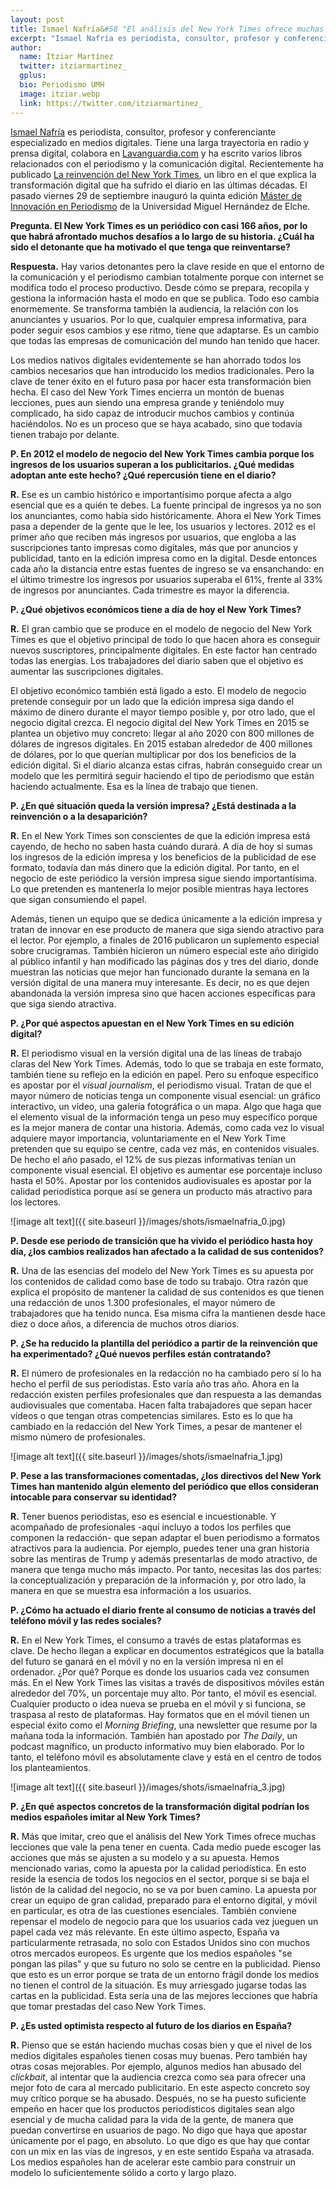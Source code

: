 ```yaml
---
layout: post
title: Ismael Nafría&#58 "El análisis del New York Times ofrece muchas lecciones que los medios españoles pueden tener en cuenta"
excerpt: "Ismael Nafría es periodista, consultor, profesor y conferenciante especializado en medios digitales. Tiene una larga trayectoria en radio y prensa digital, colabora en Lavanguardia.com y ha escrito varios libros relacionados con el periodismo y la comunicación digital. Recientemente ha publicado La reinvención del New York Times, un libro en el que explica la transformación digital que ha sufrido el diario en las últimas décadas. El pasado viernes 29 de septiembre inauguró la quinta edición Máster de Innovación en Periodismo de la Universidad Miguel Hernández de Elche."
author:
  name: Itziar Martínez
  twitter: itziarmartinez_
  gplus:  
  bio: Periodismo UMH
  image: itziar.webp
  link: https://twitter.com/itziarmartinez_
---
```

[Ismael Nafría](http://www.ismaelnafria.com/) es periodista, consultor, profesor y conferenciante especializado en medios digitales. Tiene una larga trayectoria en radio y prensa digital, colabora en [Lavanguardia.com](http://www.lavanguardia.com/) y ha escrito varios libros relacionados con el periodismo y la comunicación digital. Recientemente ha publicado [La reinvención del New York Times](http://www.ismaelnafria.com/nytimes/), un libro en el que explica la transformación digital que ha sufrido el diario en las últimas décadas. El pasado viernes 29 de septiembre inauguró la quinta edición [Máster de Innovación en Periodismo](http://mip.umh.es/) de la Universidad Miguel Hernández de Elche. 

**Pregunta. El New York Times es un periódico con casi 166 años, por lo que habrá afrontado muchos desafíos a lo largo de su historia. ¿Cuál ha sido el detonante que ha motivado el que tenga que reinventarse?**

**Respuesta.** Hay varios detonantes pero la clave reside en que el entorno de la comunicación y el periodismo cambian totalmente porque con internet se modifica todo el proceso productivo. Desde cómo se prepara, recopila y gestiona la información hasta el modo en que se publica. Todo eso cambia enormemente. Se transforma también la audiencia, la relación con los anunciantes y usuarios. Por lo que, cualquier empresa informativa, para poder seguir esos cambios y ese ritmo, tiene que adaptarse. Es un cambio que todas las empresas de comunicación del mundo han tenido que hacer.

Los medios nativos digitales evidentemente se han ahorrado todos los cambios necesarios que han introducido los medios tradicionales. Pero la clave de tener éxito en el futuro pasa por hacer esta transformación bien hecha. El caso del New York Times encierra un montón de buenas lecciones, pues aun siendo una empresa grande y teniéndolo muy complicado, ha sido capaz de introducir muchos cambios y continúa haciéndolos. No es un proceso que se haya acabado, sino que todavía tienen trabajo por delante.

**P. En 2012 el modelo de negocio del New York Times cambia porque los ingresos de los usuarios superan a los publicitarios. ¿Qué medidas adoptan ante este hecho? ¿Qué repercusión tiene en el diario?**

**R.** Ese es un cambio histórico e importantísimo porque afecta a algo esencial que es a quién te debes. La fuente principal de ingresos ya no son los anunciantes, como había sido históricamente. Ahora el New York Times pasa a depender de la gente que le lee, los usuarios y lectores. 2012 es el primer año que reciben más ingresos por usuarios, que engloba a las suscripciones tanto impresas como digitales, más que por anuncios y publicidad, tanto en la edición impresa como en la digital. Desde entonces cada año la distancia entre estas fuentes de ingreso se va ensanchando: en el último trimestre los ingresos por usuarios superaba el 61%, frente al 33% de ingresos por anunciantes. Cada trimestre es mayor la diferencia.

**P. ¿Qué objetivos económicos tiene a día de hoy el New York Times?**

**R.** El gran cambio que se produce en el modelo de negocio del New York Times es que el objetivo principal de todo lo que hacen ahora es conseguir nuevos suscriptores, principalmente digitales. En este factor han centrado todas las energías. Los trabajadores del diario saben que el objetivo es aumentar las suscripciones digitales. 

El objetivo económico también está ligado a esto. El modelo de negocio pretende conseguir por un lado que la edición impresa siga dando el máximo de dinero durante el mayor tiempo posible y, por otro lado, que el negocio digital crezca. El negocio digital del New York Times en 2015 se plantea un objetivo muy concreto: llegar al año 2020 con 800 millones de dólares de ingresos digitales. En 2015 estaban alrededor de 400 millones de dólares, por lo que querían multiplicar por dos los beneficios de la edición digital. Si el diario alcanza estas cifras, habrán conseguido crear un modelo que les permitirá seguir haciendo el tipo de periodismo que están haciendo actualmente. Esa es la línea de trabajo que tienen. 

**P. ¿En qué situación queda la versión impresa? ¿Está destinada a la reinvención o a la desaparición?**

**R.** En el New York Times son conscientes de que la edición impresa está cayendo, de hecho no saben hasta cuándo durará. A día de hoy si sumas los ingresos de la edición impresa y los beneficios de la publicidad de ese formato, todavía dan más dinero que la edición digital. Por tanto, en el negocio de este periódico la versión impresa sigue siendo importantísima. Lo que pretenden es mantenerla lo mejor posible mientras haya lectores que sigan consumiendo el papel. 

Además, tienen un equipo que se dedica únicamente a la edición impresa y tratan de innovar en ese producto de manera que siga siendo atractivo para el lector. Por ejemplo, a finales de 2016 publicaron un suplemento  especial sobre crucigramas. También hicieron un número especial este año dirigido al público infantil y han modificado las páginas dos y tres del diario, donde muestran las noticias que mejor han funcionado durante la semana en la versión digital de una manera muy interesante. Es decir, no es que dejen abandonada la versión impresa sino que hacen acciones específicas para que siga siendo atractiva. 

**P. ¿Por qué aspectos apuestan en el New York Times en su edición digital?**

**R.** El periodismo visual en la versión digital una de las líneas de trabajo claras del New York Times. Además, todo lo que se trabaja en este formato, también tiene su reflejo en la edición en papel. Pero su enfoque específico es apostar por el *visual journalism*, el periodismo visual. Tratan de que el mayor número de noticias tenga un componente visual esencial: un gráfico interactivo, un vídeo, una galería fotográfica o un mapa. Algo que haga que el elemento visual de la información tenga un peso muy específico porque es la mejor manera de contar una historia. Además, como cada vez lo visual adquiere mayor importancia, voluntariamente en el New York Time pretenden que su equipo se centre, cada vez más, en contenidos visuales. De hecho el año pasado, el 12% de sus piezas informativas tenían un componente visual esencial. El objetivo es aumentar ese porcentaje incluso hasta el 50%. Apostar por los contenidos audiovisuales es apostar por la calidad periodística porque así se genera un producto más atractivo para los lectores. 

![image alt text]({{ site.baseurl }}/images/shots/ismaelnafria_0.jpg)

**P. Desde ese periodo de transición que ha vivido el periódico hasta hoy día, ¿los cambios realizados han afectado a la calidad de sus contenidos?**

**R.** Una de las esencias del modelo del New York Times es su apuesta por los contenidos de calidad como base de todo su trabajo. Otra razón que explica el propósito de mantener la calidad de sus contenidos es que tienen una redacción de unos 1.300 profesionales, el mayor número de trabajadores que ha tenido nunca. Esa misma cifra la mantienen desde hace diez o doce años, a diferencia de muchos otros diarios. 

**P. ¿Se ha reducido la plantilla del periódico a partir de la reinvención que ha experimentado? ¿Qué nuevos perfiles están contratando?**

**R.** El número de profesionales en la redacción no ha cambiado pero sí lo ha hecho el perfil de sus periodistas. Esto varía año tras año. Ahora en  la redacción existen perfiles profesionales que dan respuesta a las demandas audiovisuales que comentaba. Hacen falta trabajadores que sepan hacer vídeos o que tengan otras competencias similares. Esto es lo que ha cambiado en la redacción del  New York Times, a pesar de mantener el mismo número de profesionales. 

![image alt text]({{ site.baseurl }}/images/shots/ismaelnafria_1.jpg)

**P. Pese a las transformaciones comentadas, ¿los directivos del New York Times han mantenido algún elemento del periódico que ellos consideran intocable para conservar su identidad?**

**R.** Tener buenos periodistas, eso es esencial e incuestionable. Y acompañado de profesionales -aquí incluyo a todos los perfiles que componen la redacción- que sepan adaptar el buen periodismo a formatos atractivos para la audiencia. Por ejemplo, puedes tener una gran historia sobre las mentiras de Trump y además presentarlas de modo atractivo, de manera que tenga mucho más impacto. Por tanto, necesitas las dos partes: la conceptualización y preparación de la información y, por otro lado, la manera en que se muestra esa información a los usuarios. 

**P. ¿Cómo ha actuado el diario frente al consumo de noticias a través del teléfono móvil y las redes sociales?**

**R.** En el New York Times, el consumo a través de estas plataformas es clave. De hecho llegan a explicar en documentos estratégicos que la batalla del futuro se ganará en el móvil y no en la versión impresa ni en el ordenador. ¿Por qué? Porque es donde los usuarios cada vez consumen más. En el New York Times las visitas a través de dispositivos móviles están alrededor del 70%, un porcentaje muy alto. Por tanto, el móvil es esencial. Cualquier producto o idea nueva se prueba en el móvil y si funciona, se traspasa al resto de plataformas.  Hay formatos que en el móvil tienen un especial éxito como el *Morning Briefing*, una newsletter que resume por la mañana toda la información. También han apostado por *The Daily*, un podcast magnífico, un producto informativo muy bien elaborado. Por lo tanto, el teléfono móvil es absolutamente clave y está en el centro  de todos los planteamientos.

![image alt text]({{ site.baseurl }}/images/shots/ismaelnafria_3.jpg)

**P. ¿En qué aspectos concretos de la transformación digital podrían los medios españoles imitar al New York Times?**

**R.** Más que imitar, creo que el análisis del New York Times ofrece muchas lecciones que vale la pena tener en cuenta. Cada medio puede escoger las acciones que más se ajusten a su modelo y a su apuesta. Hemos mencionado varias, como la apuesta por la calidad periodística. En esto reside la esencia de todos los negocios en el sector, porque si se baja el listón de la calidad del negocio, no se va por buen camino. La apuesta por crear un equipo de gran calidad, preparado para el entorno digital, y móvil en particular, es otra de las cuestiones esenciales. También conviene repensar el modelo de negocio para que los usuarios cada vez jueguen un papel cada vez más relevante. En este último aspecto, España va particularmente retrasada, no solo con Estados Unidos sino con muchos otros mercados europeos. Es urgente que los medios españoles "se pongan las pilas" y que su futuro no solo se centre en la publicidad. Pienso que esto es un error porque se trata de un entorno frágil donde los medios no tienen el control de la situación. Es muy arriesgado jugarse todas las cartas en la publicidad. Esta sería una de las mejores lecciones que habría que tomar prestadas del caso New York Times.

**P. ¿Es usted optimista respecto al futuro de los diarios en España?**

**R.** Pienso que se están haciendo muchas cosas bien y que el nivel de los medios digitales españoles tienen cosas muy buenas. Pero también hay otras cosas mejorables. Por ejemplo, algunos medios han abusado del *clickbait*, al intentar que la audiencia crezca como sea para ofrecer una mejor foto de cara al mercado publicitario. En este aspecto concreto soy muy crítico porque se ha abusado. Después, no se ha puesto suficiente empeño en hacer que los productos periodísticos digitales sean algo esencial y de mucha calidad para la vida de la gente, de manera que puedan convertirse en usuarios de pago. No digo que haya que apostar únicamente por el pago, en absoluto. Lo que digo es que hay que contar con un mix en las vías de ingresos, y en este sentido España va atrasada. Los medios españoles han de acelerar este cambio para construir un modelo lo suficientemente sólido a corto y largo plazo. 
